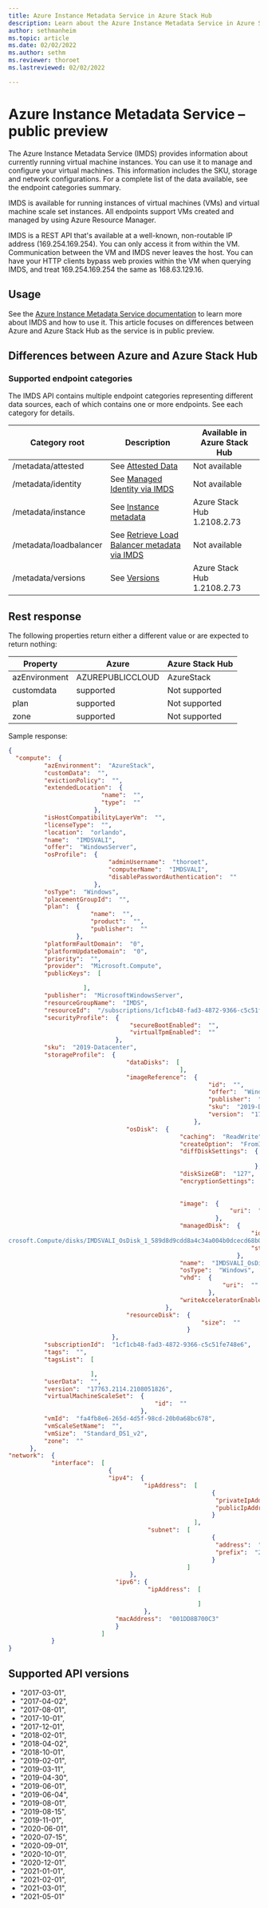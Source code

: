 ```yaml
---
title: Azure Instance Metadata Service in Azure Stack Hub 
description: Learn about the Azure Instance Metadata Service in Azure Stack Hub.
author: sethmanheim
ms.topic: article
ms.date: 02/02/2022
ms.author: sethm
ms.reviewer: thoroet
ms.lastreviewed: 02/02/2022

---
```


# Azure Instance Metadata Service – public preview

The Azure Instance Metadata Service (IMDS) provides information about currently running virtual machine instances. You can use it to manage and configure your virtual machines. This information includes the SKU, storage and network configurations. For a complete list of the data available, see the endpoint categories summary.

IMDS is available for running instances of virtual machines (VMs) and virtual machine scale set instances. All endpoints support VMs created and managed by using Azure Resource Manager.

IMDS is a REST API that's available at a well-known, non-routable IP address (169.254.169.254). You can only access it from within the VM. Communication between the VM and IMDS never leaves the host. You can have your HTTP clients bypass web proxies within the VM when querying IMDS, and treat 169.254.169.254 the same as 168.63.129.16.

## Usage

See the [Azure Instance Metadata Service documentation](/azure/virtual-machines/windows/instance-metadata-service?tabs=windows) to learn more about IMDS and how to use it. This article focuses on differences between Azure and Azure Stack Hub as the service is in public preview.

## Differences between Azure and Azure Stack Hub

### Supported endpoint categories

The IMDS API contains multiple endpoint categories representing different data sources, each of which contains one or more endpoints. See each category for details.

|     Category root             |     Description                                       |     Available in Azure Stack Hub    |
|-------------------------------|-------------------------------------------------------|---------------------------------------|
|     /metadata/attested        |     See [Attested Data](/azure/virtual-machines/windows/instance-metadata-service?tabs=windows)                               |     Not available                     |
|     /metadata/identity        |     See [Managed Identity via IMDS](/azure/virtual-machines/windows/instance-metadata-service?tabs=windows)                   |     Not available                     |
|     /metadata/instance        |     See [Instance metadata](/azure/virtual-machines/windows/instance-metadata-service?tabs=windows)                           |     Azure Stack Hub 1.2108.2.73     |
|     /metadata/loadbalancer    |     See [Retrieve Load Balancer metadata via IMDS](/azure/virtual-machines/windows/instance-metadata-service?tabs=windows)    |     Not available                     |
|     /metadata/versions        |     See [Versions](/azure/virtual-machines/windows/instance-metadata-service?tabs=windows)                                    |     Azure Stack Hub 1.2108.2.73     |

## Rest response

The following properties return either a different value or are expected to return nothing:

|     Property         |     Azure               |     Azure Stack Hub    |
|----------------------|-------------------------|------------------------|
|     azEnvironment    |     AZUREPUBLICCLOUD    |     AzureStack         |
|     customdata       |     supported           |     Not supported      |
|     plan             |     supported           |     Not supported      |
|     zone             |     supported           |     Not supported      |

Sample response:

```json
{
  "compute":  {
          "azEnvironment":  "AzureStack",
          "customData":  "",
          "evictionPolicy":  "",
          "extendedLocation":  {
                          "name":  "",
                          "type":  ""
                        },
          "isHostCompatibilityLayerVm":  "",
          "licenseType":  "",
          "location":  "orlando",
          "name":  "IMDSVALI",
          "offer":  "WindowsServer",
          "osProfile":  {
                            "adminUsername":  "thoroet",
                            "computerName":  "IMDSVALI",
                            "disablePasswordAuthentication":  ""
                        },
          "osType":  "Windows",
          "placementGroupId":  "",
          "plan":  {
                       "name":  "",
                       "product":  "",
                       "publisher":  ""
                   },
          "platformFaultDomain":  "0",
          "platformUpdateDomain":  "0",
          "priority":  "",
          "provider":  "Microsoft.Compute",
          "publicKeys":  [

                     ],
          "publisher":  "MicrosoftWindowsServer",
          "resourceGroupName":  "IMDS",
          "resourceId":  "/subscriptions/1cf1cb48-fad3-4872-9366-c5c51fe748e6/resourceGroups/IMDS/providers/Microsoft.Compute/virtualMachines/IMDSVALI",
          "securityProfile":  {
                                  "secureBootEnabled":  "",
                                  "virtualTpmEnabled":  ""
                              },
          "sku":  "2019-Datacenter",
          "storageProfile":  {
                                 "dataDisks":  [
                                                ],
                                 "imageReference":  {
                                                        "id":  "",
                                                        "offer":  "WindowsServer",
                                                        "publisher":  "MicrosoftWindowsServer",
                                                        "sku":  "2019-Datacenter",
                                                        "version":  "17763.2114.2108051826"
                                                    },
                                 "osDisk":  {
                                                "caching":  "ReadWrite",
                                                "createOption":  "FromImage",
                                                "diffDiskSettings":  {
                                                                         "option":  ""
                                                                     },
                                                "diskSizeGB":  "127",
                                                "encryptionSettings":  {
                                                                           "enabled":  "false"
                                                                       },
                                                "image":  {
                                                              "uri":  ""
                                                          },
                                                "managedDisk":  {
                                                                    "id":  "/subscriptions/1cf1cb48-fad3-4872-9366-c5c51fe748e6/resourceGroups/IMDS/providers/Mi
crosoft.Compute/disks/IMDSVALI_OsDisk_1_589d8d9cdd8a4c34a004b0dcecd68b05",
                                                                    "storageAccountType":  "Premium_LRS"
                                                                },
                                                "name":  "IMDSVALI_OsDisk_1_589d8d9cdd8a4c34a004b0dcecd68b05",
                                                "osType":  "Windows",
                                                "vhd":  {
                                                            "uri":  ""
                                                        },
                                                "writeAcceleratorEnabled":  "false"
                                            },
                                 "resourceDisk":  {
                                                      "size":  ""
                                                  }
                             },
          "subscriptionId":  "1cf1cb48-fad3-4872-9366-c5c51fe748e6",
          "tags":  "",
          "tagsList":  [

                       ],
          "userData":  "",
          "version":  "17763.2114.2108051826",
          "virtualMachineScaleSet":  {
                                         "id":  ""
                                     },
          "vmId":  "fa4fb8e6-265d-4d5f-98cd-20b0a68bc678",
          "vmScaleSetName":  "",
          "vmSize":  "Standard_DS1_v2",
          "zone":  ""
      },
"network":  {
            "interface":  [
                            {
                            "ipv4":  {
                                      "ipAddress":  [
                                                         {
                                                          "privateIpAddress":  "10.0.2.4",
                                                          "publicIpAddress":  "10.217.119.162"
                                                         }
                                                    ],
                                       "subnet":  [
                                                         {
                                                          "address":  "10.0.2.0",
                                                          "prefix":  "24"
                                                         }
                                                  ]
                                  },
                              "ipv6": {
                                       "ipAddress":  [

                                                     ]
                                      },
                              "macAddress":  "001DD8B700C3"
                              }
                          ]
            }
}
```

## Supported API versions

- "2017-03-01",
- "2017-04-02",
- "2017-08-01",
- "2017-10-01",
- "2017-12-01",
- "2018-02-01",
- "2018-04-02",
- "2018-10-01",
- "2019-02-01",
- "2019-03-11",
- "2019-04-30",
- "2019-06-01",
- "2019-06-04",
- "2019-08-01",
- "2019-08-15",
- "2019-11-01",
- "2020-06-01",
- "2020-07-15",
- "2020-09-01",
- "2020-10-01",
- "2020-12-01",
- "2021-01-01",
- "2021-02-01",
- "2021-03-01",
- "2021-05-01"
